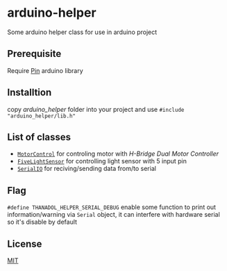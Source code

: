 # arduino-helper
Some arduino helper class for use in arduino project

## Prerequisite
Require [Pin](https://github.com/fenichelar/Pin) arduino library

## Installtion

copy *arduino_helper* folder into your project and use `#include "arduino_helper/lib.h"`


## List of classes
* [`MotorControl`](arduino_helper/MotorControl) for controling motor with *H-Bridge Dual Motor Controller*
* [`FiveLightSensor`](arduino_helper/FiveLightSensor) for controlling light sensor with 5 input pin
* [`SerialIO`](arduino_helper/SerialIO) for reciving/sending data from/to serial

## Flag
`#define THANADOL_HELPER_SERIAL_DEBUG` enable some function to print out information/warning via `Serial` object, it can interfere with hardware serial so it's disable by default 

## License
[MIT](LICENSE)